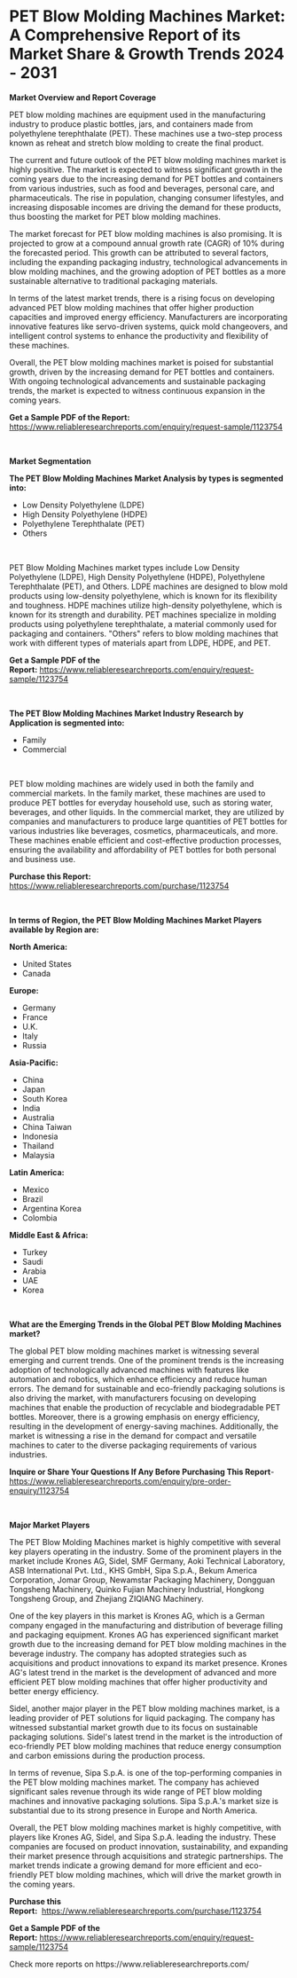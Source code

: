 <p><h1>PET Blow Molding Machines Market: A Comprehensive Report of its Market Share & Growth Trends 2024 - 2031</h1></p><p><strong>Market Overview and Report Coverage</strong></p>
<p><p>PET blow molding machines are equipment used in the manufacturing industry to produce plastic bottles, jars, and containers made from polyethylene terephthalate (PET). These machines use a two-step process known as reheat and stretch blow molding to create the final product.</p><p>The current and future outlook of the PET blow molding machines market is highly positive. The market is expected to witness significant growth in the coming years due to the increasing demand for PET bottles and containers from various industries, such as food and beverages, personal care, and pharmaceuticals. The rise in population, changing consumer lifestyles, and increasing disposable incomes are driving the demand for these products, thus boosting the market for PET blow molding machines.</p><p>The market forecast for PET blow molding machines is also promising. It is projected to grow at a compound annual growth rate (CAGR) of 10% during the forecasted period. This growth can be attributed to several factors, including the expanding packaging industry, technological advancements in blow molding machines, and the growing adoption of PET bottles as a more sustainable alternative to traditional packaging materials.</p><p>In terms of the latest market trends, there is a rising focus on developing advanced PET blow molding machines that offer higher production capacities and improved energy efficiency. Manufacturers are incorporating innovative features like servo-driven systems, quick mold changeovers, and intelligent control systems to enhance the productivity and flexibility of these machines.</p><p>Overall, the PET blow molding machines market is poised for substantial growth, driven by the increasing demand for PET bottles and containers. With ongoing technological advancements and sustainable packaging trends, the market is expected to witness continuous expansion in the coming years.</p></p>
<p><strong>Get a Sample PDF of the Report:</strong> <a href="https://www.reliableresearchreports.com/enquiry/request-sample/1123754">https://www.reliableresearchreports.com/enquiry/request-sample/1123754</a></p>
<p>&nbsp;</p>
<p><strong>Market Segmentation</strong></p>
<p><strong>The PET Blow Molding Machines Market Analysis by types is segmented into:</strong></p>
<p><ul><li>Low Density Polyethylene (LDPE)</li><li>High Density Polyethylene (HDPE)</li><li>Polyethylene Terephthalate (PET)</li><li>Others</li></ul></p>
<p>&nbsp;</p>
<p><p>PET Blow Molding Machines market types include Low Density Polyethylene (LDPE), High Density Polyethylene (HDPE), Polyethylene Terephthalate (PET), and Others. LDPE machines are designed to blow mold products using low-density polyethylene, which is known for its flexibility and toughness. HDPE machines utilize high-density polyethylene, which is known for its strength and durability. PET machines specialize in molding products using polyethylene terephthalate, a material commonly used for packaging and containers. "Others" refers to blow molding machines that work with different types of materials apart from LDPE, HDPE, and PET.</p></p>
<p><strong>Get a Sample PDF of the Report:</strong>&nbsp;<a href="https://www.reliableresearchreports.com/enquiry/request-sample/1123754">https://www.reliableresearchreports.com/enquiry/request-sample/1123754</a></p>
<p>&nbsp;</p>
<p><strong>The PET Blow Molding Machines Market Industry Research by Application is segmented into:</strong></p>
<p><ul><li>Family</li><li>Commercial</li></ul></p>
<p>&nbsp;</p>
<p><p>PET blow molding machines are widely used in both the family and commercial markets. In the family market, these machines are used to produce PET bottles for everyday household use, such as storing water, beverages, and other liquids. In the commercial market, they are utilized by companies and manufacturers to produce large quantities of PET bottles for various industries like beverages, cosmetics, pharmaceuticals, and more. These machines enable efficient and cost-effective production processes, ensuring the availability and affordability of PET bottles for both personal and business use.</p></p>
<p><strong>Purchase this Report:</strong>&nbsp; <a href="https://www.reliableresearchreports.com/purchase/1123754">https://www.reliableresearchreports.com/purchase/1123754</a></p>
<p>&nbsp;</p>
<p><strong>In terms of Region, the PET Blow Molding Machines Market Players available by Region are:</strong></p>
<p>
    <p> <strong> North America: </strong>
        <ul>
            <li>United States</li>
            <li>Canada</li>
        </ul>
        </p> 
    <p> <strong> Europe: </strong>
        <ul>
            <li>Germany</li>
            <li>France</li>
            <li>U.K.</li>
            <li>Italy</li>
            <li>Russia</li>
        </ul>
        </p> 
    <p> <strong> Asia-Pacific: </strong>
        <ul>
            <li>China</li>
            <li>Japan</li>
            <li>South Korea</li>
            <li>India</li>
            <li>Australia</li>
            <li>China Taiwan</li>
            <li>Indonesia</li>
            <li>Thailand</li>
            <li>Malaysia</li>
        </ul>
        </p> 
    <p> <strong> Latin America: </strong>
        <ul>
            <li>Mexico</li>
            <li>Brazil</li>
            <li>Argentina Korea</li>
            <li>Colombia</li>
        </ul>
        </p> 
    <p> <strong> Middle East & Africa: </strong>
        <ul>
            <li>Turkey</li>
            <li>Saudi</li>
            <li>Arabia</li>
            <li>UAE</li>
            <li>Korea</li>
        </ul>
    </p>
    </p>
<p>&nbsp;</p>
<p><strong>What are the Emerging Trends in the Global PET Blow Molding Machines market?</strong></p>
<p><p>The global PET blow molding machines market is witnessing several emerging and current trends. One of the prominent trends is the increasing adoption of technologically advanced machines with features like automation and robotics, which enhance efficiency and reduce human errors. The demand for sustainable and eco-friendly packaging solutions is also driving the market, with manufacturers focusing on developing machines that enable the production of recyclable and biodegradable PET bottles. Moreover, there is a growing emphasis on energy efficiency, resulting in the development of energy-saving machines. Additionally, the market is witnessing a rise in the demand for compact and versatile machines to cater to the diverse packaging requirements of various industries.</p></p>
<p><strong>Inquire or Share Your Questions If Any Before Purchasing This Report</strong>- <a href="https://www.reliableresearchreports.com/enquiry/pre-order-enquiry/1123754">https://www.reliableresearchreports.com/enquiry/pre-order-enquiry/1123754</a></p>
<p>&nbsp;</p>
<p><strong>Major Market Players</strong></p>
<p><p>The PET Blow Molding Machines market is highly competitive with several key players operating in the industry. Some of the prominent players in the market include Krones AG, Sidel, SMF Germany, Aoki Technical Laboratory, ASB International Pvt. Ltd., KHS GmbH, Sipa S.p.A., Bekum America Corporation, Jomar Group, Newamstar Packaging Machinery, Dongguan Tongsheng Machinery, Quinko Fujian Machinery Industrial, Hongkong Tongsheng Group, and Zhejiang ZIQIANG Machinery.</p><p>One of the key players in this market is Krones AG, which is a German company engaged in the manufacturing and distribution of beverage filling and packaging equipment. Krones AG has experienced significant market growth due to the increasing demand for PET blow molding machines in the beverage industry. The company has adopted strategies such as acquisitions and product innovations to expand its market presence. Krones AG's latest trend in the market is the development of advanced and more efficient PET blow molding machines that offer higher productivity and better energy efficiency.</p><p>Sidel, another major player in the PET blow molding machines market, is a leading provider of PET solutions for liquid packaging. The company has witnessed substantial market growth due to its focus on sustainable packaging solutions. Sidel's latest trend in the market is the introduction of eco-friendly PET blow molding machines that reduce energy consumption and carbon emissions during the production process.</p><p>In terms of revenue, Sipa S.p.A. is one of the top-performing companies in the PET blow molding machines market. The company has achieved significant sales revenue through its wide range of PET blow molding machines and innovative packaging solutions. Sipa S.p.A.'s market size is substantial due to its strong presence in Europe and North America.</p><p>Overall, the PET blow molding machines market is highly competitive, with players like Krones AG, Sidel, and Sipa S.p.A. leading the industry. These companies are focused on product innovation, sustainability, and expanding their market presence through acquisitions and strategic partnerships. The market trends indicate a growing demand for more efficient and eco-friendly PET blow molding machines, which will drive the market growth in the coming years.</p></p>
<p><strong>Purchase this Report:</strong>&nbsp;&nbsp;<a href="https://www.reliableresearchreports.com/purchase/1123754">https://www.reliableresearchreports.com/purchase/1123754</a></p>
<p></p>
<p><strong>Get a Sample PDF of the Report:</strong>&nbsp;<a href="https://www.reliableresearchreports.com/enquiry/request-sample/1123754">https://www.reliableresearchreports.com/enquiry/request-sample/1123754</a></p>
<p>Check more reports on https://www.reliableresearchreports.com/</p>